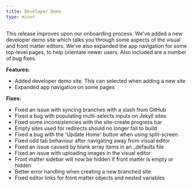 ```yaml
---
title: Developer Demo
type: minor
---
```

This release improves upon our onboarding process. We've added a new developer demo site which talks you through some aspects of the visual and front matter editors. We've also expanded the app navigation for some top-level pages, to help orientate newer users. Also included are a number of bug fixes.

**Features:**

* Added developer demo site. This can selected when adding a new site
* Expanded app navigation on some pages

**Fixes:**

* Fixed an issue with syncing branches with a slash from GitHub
* Fixed a bug with populating multi-selects inputs on Jekyll sites
* Fixed some inconsistencies with the site-create progress bar
* Empty sites used for redirects should no longer fail to build
* Fixed a bug with the 'Update Home' button when using split-screen
* Fixed odd tab behaviour after navigating away from visual editor
* Fixed an issue caused by blank array items in an \_defaults file
* Fixed an issue with uploading images in the visual editor
* Front matter sidebar will now be hidden if front matter is empty or hidden
* Better error handling when creating a new branched site
* Fixed editor links for front matter objects and nested variables
